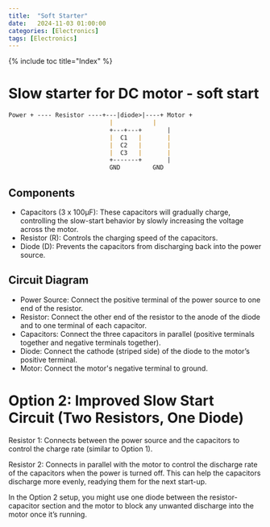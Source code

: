 ```yaml
---
title:  "Soft Starter"
date:   2024-11-03 01:00:00
categories: [Electronics] 
tags: [Electronics]
---
```

{% include toc title="Index" %}


# Slow starter for DC motor - soft start

```markdown
Power + ---- Resistor ----+---|diode>|----+ Motor +
                            |           |
                            +---+---+       |
                            |  C1   |       |
                            |  C2   |       |
                            |  C3   |       |
                            +-------+       |
                            GND         GND
```

## Components
- Capacitors (3 x 100µF): These capacitors will gradually charge, controlling the slow-start behavior by slowly increasing the voltage across the motor.
- Resistor (R): Controls the charging speed of the capacitors.
- Diode (D): Prevents the capacitors from discharging back into the power source.

## Circuit Diagram

- Power Source: Connect the positive terminal of the power source to one end of the resistor.
- Resistor: Connect the other end of the resistor to the anode of the diode and to one terminal of each capacitor.
- Capacitors: Connect the three capacitors in parallel (positive terminals together and negative terminals together).
- Diode: Connect the cathode (striped side) of the diode to the motor’s positive terminal.
- Motor: Connect the motor's negative terminal to ground.

# Option 2: Improved Slow Start Circuit (Two Resistors, One Diode)
Resistor 1: Connects between the power source and the capacitors to control the charge rate (similar to Option 1).

Resistor 2: Connects in parallel with the motor to control the discharge rate of the capacitors when the power is turned off. This can help the capacitors discharge more evenly, readying them for the next start-up.

In the Option 2 setup, you might use one diode between the resistor-capacitor section and the motor to block any unwanted discharge into the motor once it’s running.